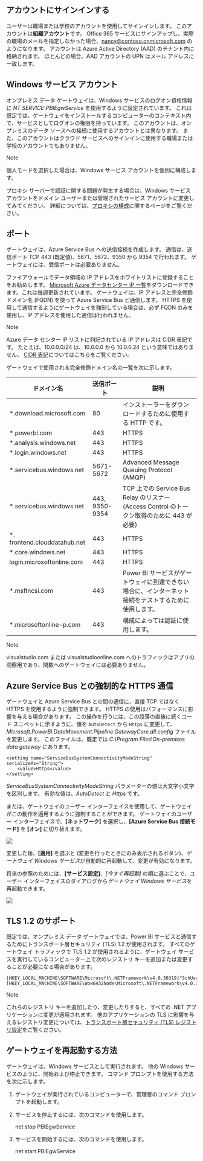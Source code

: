## <a name="sign-in-account"></a>アカウントにサインインする

ユーザーは職場または学校のアカウントを使用してサインインします。 このアカウントは**組織アカウント**です。 Office 365 サービスにサインアップし、実際の職場のメールを指定しなかった場合、nancy@contoso.onmicrosoft.com のようになります。 アカウントは Azure Active Directory (AAD) のテナント内に格納されます。 ほとんどの場合、AAD アカウントの UPN はメール アドレスに一致します。

## <a name="windows-service-account"></a>Windows サービス アカウント

オンプレミス データ ゲートウェイは、Windows サービスのログオン資格情報に *NT SERVICE\PBIEgwService* を使用するように設定されています。 これは既定では、ゲートウェイをインストールするコンピューターのコンテキスト内で、サービスとしてログオンの権限を持っています。 このアカウントは、オンプレミスのデータ ソースへの接続に使用するアカウントとは異なります。 また、このアカウントはクラウド サービスへのサインインに使用する職場または学校のアカウントでもありません。

> [!NOTE]
> 個人モードを選択した場合は、Windows サービス アカウントを個別に構成します。

プロキシ サーバーで認証に関する問題が発生する場合は、Windows サービス アカウントをドメイン ユーザーまたは管理されたサービス アカウントに変更してみてください。 詳細については、[プロキシの構成](../service-gateway-proxy.md#changing-the-gateway-service-account-to-a-domain-user)に関するページをご覧ください。

## <a name="ports"></a>ポート

ゲートウェイは、Azure Service Bus への送信接続を作成します。 通信は、送信ポート TCP 443 (既定値)、5671、5672、9350 から 9354 で行われます。  ゲートウェイには、受信ポートは必要ありません。

ファイアウォールでデータ領域の IP アドレスをホワイトリストに登録することをお勧めします。 [Microsoft Azure データセンター IP 一覧](https://www.microsoft.com/download/details.aspx?id=41653)をダウンロードできます。これは毎週更新されています。 ゲートウェイは、IP アドレスと完全修飾ドメイン名 (FQDN) を使って Azure Service Bus と通信します。 HTTPS を使用して通信するようにゲートウェイを強制している場合は、必ず FQDN のみを使用し、IP アドレスを使用した通信は行われません。

> [!NOTE]
> Azure データ センター IP リストに列記されている IP アドレスは CIDR 表記です。 たとえば、10.0.0.0/24 は、10.0.0.0 から 10.0.0.24 という意味ではありません。 [CIDR 表記](http://whatismyipaddress.com/cidr)についてはこちらをご覧ください。

ゲートウェイで使用される完全修飾ドメイン名の一覧を次に示します。

| ドメイン名 | 送信ポート | 説明 |
| --- | --- | --- |
| *.download.microsoft.com |80 |インストーラーをダウンロードするために使用する HTTP です。 |
| *.powerbi.com |443 |HTTPS |
| *.analysis.windows.net |443 |HTTPS |
| *.login.windows.net |443 |HTTPS |
| *.servicebus.windows.net |5671-5672 |Advanced Message Queuing Protocol (AMQP) |
| *.servicebus.windows.net |443, 9350-9354 |TCP 上での Service Bus Relay のリスナー (Access Control のトークン取得のために 443 が必要) |
| *. frontend.clouddatahub.net |443 |HTTPS |
| *.core.windows.net |443 |HTTPS |
| login.microsoftonline.com |443 |HTTPS |
| *.msftncsi.com |443 |Power BI サービスがゲートウェイに到達できない場合に、インターネット接続をテストするために使用します。 |
| *.microsoftonline-p.com |443 |構成によっては認証に使用します。 |

> [!NOTE]
> visualstudio.com または visualstudioonline.com へのトラフィックはアプリの洞察用であり、関数へのゲートウェイには必要ありません。

## <a name="forcing-https-communication-with-azure-service-bus"></a>Azure Service Bus との強制的な HTTPS 通信

ゲートウェイと Azure Service Bus との間の通信に、直接 TCP ではなく HTTPS を使用するように強制できます。 HTTPS の使用はパフォーマンスに影響を与える場合があります。 この操作を行うには、この段落の直後に続くコード スニペットに示すように、値を `AutoDetect` から `Https` に変更して、*Microsoft.PowerBI.DataMovement.Pipeline.GatewayCore.dll.config* ファイルを変更します。 このファイルは、既定では *C:\Program Files\On-premises data gateway* にあります。

```
<setting name="ServiceBusSystemConnectivityModeString" serializeAs="String">
    <value>Https</value>
</setting>
```

*ServiceBusSystemConnectivityModeString* パラメーターの値は大文字小文字を区別します。 有効な値は、*AutoDetect* と *Https* です。

または、ゲートウェイのユーザー インターフェイスを使用して、ゲートウェイがこの動作を適用するように強制することができます。 ゲートウェイのユーザー インターフェイスで、**[ネットワーク]** を選択し、**[Azure Service Bus 接続モード]** を **[オン]** に切り替えます。

![](./media/gateway-onprem-accounts-ports-more/gw-onprem_01.png)

変更した後、**[適用]** を選ぶと (変更を行ったときにのみ表示されるボタン)、*ゲートウェイ Windows サービス*が自動的に再起動して、変更が有効になります。

将来の参照のためには、**[サービス設定]**、*[今すぐ再起動]* の順に選ぶことで、ユーザー インターフェイスのダイアログから*ゲートウェイ Windows サービス*を再起動できます。

![](./media/gateway-onprem-accounts-ports-more/gw-onprem_02.png)

## <a name="support-for-tls-12"></a>TLS 1.2 のサポート

既定では、オンプレミス データ ゲートウェイでは、Power BI サービスと通信するためにトランスポート層セキュリティ (TLS) 1.2 が使用されます。 すべてのゲートウェイ トラフィックで TLS 1.2 が使用されるように、ゲートウェイ サービスを実行しているコンピューター上で次のレジストリ キーを追加または変更することが必要になる場合があります。

```
[HKEY_LOCAL_MACHINE\SOFTWARE\Microsoft\.NETFramework\v4.0.30319]"SchUseStrongCrypto"=dword:00000001
[HKEY_LOCAL_MACHINE\SOFTWARE\Wow6432Node\Microsoft\.NETFramework\v4.0.30319]"SchUseStrongCrypto"=dword:00000001
```

> [!NOTE]
> これらのレジストリ キーを追加したり、変更したりすると、すべての .NET アプリケーションに変更が適用されます。 他のアプリケーションの TLS に影響を与えるレジストリ変更については、[トランスポート層セキュリティ (TLS) レジストリ設定](https://docs.microsoft.com/windows-server/security/tls/tls-registry-settings)をご覧ください。

## <a name="how-to-restart-the-gateway"></a>ゲートウェイを再起動する方法

ゲートウェイは、Windows サービスとして実行されます。 他の Windows サービスのように、開始および停止できます。 コマンド プロンプトを使用する方法を次に示します。

1. ゲートウェイが実行されているコンピューターで、管理者のコマンド プロンプトを起動します。
2. サービスを停止するには、次のコマンドを使用します。
   
   net stop PBIEgwService
3. サービスを開始するには、次のコマンドを使用します。
   
   net start PBIEgwService


